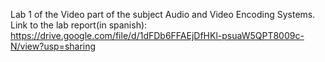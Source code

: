 Lab 1 of the Video part of the subject Audio and Video Encoding Systems.\
Link to the lab report(in spanish): https://drive.google.com/file/d/1dFDb6FFAEjDfHKl-psuaW5QPT8009c-N/view?usp=sharing
